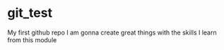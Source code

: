 # git_test
My first github repo
I am gonna create great things with the skills I learn from this module